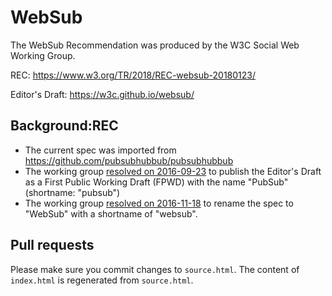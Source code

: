 # WebSub

The WebSub Recommendation was produced by the W3C Social Web Working Group.

REC: https://www.w3.org/TR/2018/REC-websub-20180123/

Editor's Draft: https://w3c.github.io/websub/

## Background:REC
* The current spec was imported from https://github.com/pubsubhubbub/pubsubhubbub
* The working group [resolved on 2016-09-23](https://www.w3.org/wiki/Socialwg/2016-09-23-minutes#Pubsubhubbub) to publish the Editor's Draft as a First Public Working Draft (FPWD) with the name "PubSub" (shortname: "pubsub")
* The working group [resolved on 2016-11-18](https://www.w3.org/wiki/Socialwg/2016-11-18-minutes#PubSub_renaming) to rename the spec to "WebSub" with a shortname of "websub".

## Pull requests

Please make sure you commit changes to `source.html`. The content of `index.html` is regenerated from `source.html`.
